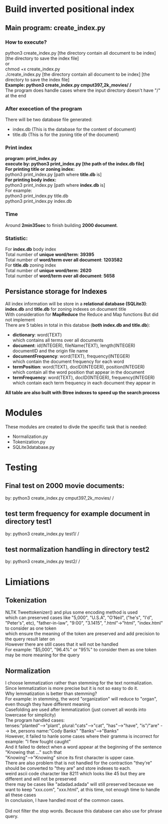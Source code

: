 # Build inverted positional index
## Main program: create_index.py
### How to execute?
python3 create_index.py [the directory contain all document to be index] [the directory to save the index file]
</br>or 
</br>chmod +x create_index.py 
</br>./create_index.py [the directory contain all document to be index] [the directory to save the index file]
</br>**Example: python3 create_index.py cmput397_2k_movies/ /**
</br>The program does handle cases where the input directory doesn't have "/" at the end
### After execetion of the program
There will be two database file generated:
- index.db (This is the database for the content of document) 
- title.db (This is for the zoning title of the document)
### **Print index**
**program: print_index.py**
</br>**execute by: python3 print_index.py [the path of the index.db file]**
</br>**For printing title or zoning index:**
</br>python3 print_index.py [path where **title.db** is]
</br>**For printing body index:**
</br>python3 print_index.py [path where **index.db** is]
</br>For example:
</br>python3 print_index.py title.db
</br>python3 print_index.py index.db
### Time 
Around **2min35sec** to finish building **2000 document**.
### Statistic:
For **index.db** body index
</br>Total number of **unique word/term**: **39395**
</br>Total number of **word/term over all document**: **1203582**
</br>For **title.db** zoning index
</br>Total number of **unique word/term**: **2620**
</br>Total number of **word/term over all document**: **5658**

## Persistance storage for Indexes
All index information will be store in a **relational database (SQLite3)**:
</br>**index.db** and **title.db** for zoning indexes on document title
</br>With consideration for **MapReduce** the Reduce and Map functions But did not implement
</br>There are 5 tables in total in this databse (**both index.db and title.db**):
* **dictionary**: word(TEXT) 
</br> which contains all terms over all documents
* **document**: id(INTEGER), fileName(TEXT), length(INTEGER)
</br> documentID and the origin file name
* **documentFrequency**: word(TEXT), frequency(INTEGER)
</br> which contain the document frequency for each word 
* **termPosition**: word(TEXT), docID(INTEGER), position(INTEGER)
</br> which contain all the word position that appear in the document
* **termFrequency**: word(TEXT), docID(INTEGER), frequency(INTEGER)
</br> which contain each term frequency in each document they appear in

**All table are also built with Btree indexes to speed up the search process**

# Modules
These modules are created to divde the specific task that is needed:
- Normalization.py
- Tokenization.py
- SQLite3database.py

# Testing
## Final test on 2000 movie documents:
by: python3 create_index.py cmput397_2k_movies/ /
## test term frequency for example document in directory test1
by: python3 create_index.py test1/ /
## test normalization handling in directory test2
by: python3 create_index.py test2/ /


# Limiations
## Tokenization 
NLTK Tweettokenizer() and plus some encoding method is used 
</br>which can preserved cases like "5,000", "U.S.A", "O'Neil", ("he's", "I'd", "Peter's", etc), "father-in-law", "9:00", "3.1415", ".html"->"html", "index.html" to consider as one token
</br>which ensure the meaning of the token are preserved and add precision to the query result later on
</br>However there are still cases that it will not be handled
</br>For example: "$5,000", "96.4%" or "95%" to consider them as one token may be more meaning for the query
## Normalization
I choose lemmatization rather than stemming for the text normalization. Since lemmatization is more precise but it is not so easy to do it.
</br>Why lemmatization is better than stemming?
</br>For example: in stemming, the word "organization" will reduce to "organ", even though they have different meaning
</br>Casefolding are used after lemmatization (just convert all words into lowercase for simplicity)
</br>The program handled cases: 
</br>tenses:"planted"-->"plant", plural:"cats"-->"cat", "has"-->"have", "is"/"are" --> be, persons name:"Cody Banks" "Banks"-->"Banks"
</br>However, it failed to hanle some cases where their gramma is incorrect for example: "I flew fought caught"
</br>And it failed to detect when a word appear at the beginning of the sentence "Knowing that ..."  such that 
</br>"Knowing"-->"Knowing" since its first character is upper case.
</br>There are also problem that is not handled for the contraction "they're" should be converted to "they are" and store indexes to each.
</br>weird ascii code character like 8211 which looks like 45 but they are different and will not be preserved
</br>there may be cases like "adadad.adada" will still preserved because we want to keep "xxx.com", "xxx.html", at this time, not enough time to handle all these cases
</br>In conclusion, I have handled most of the common cases.</br>
</br>Did not filter the stop words. Because this database can also use for phrase query.

